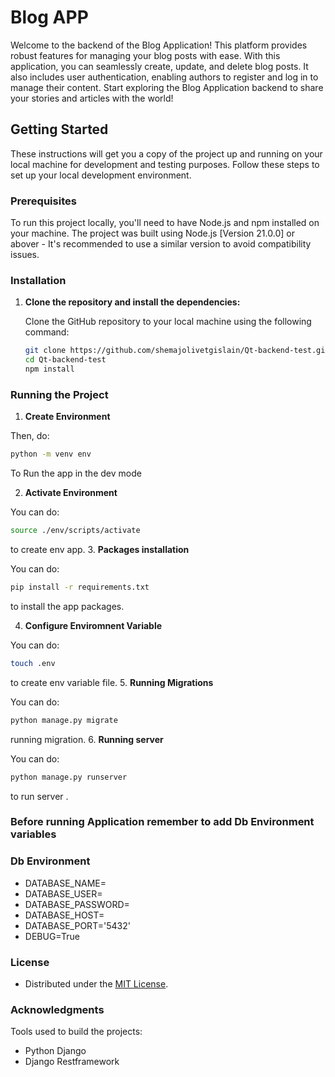 # Blog APP 


Welcome to the backend of the Blog Application! This platform provides robust features for managing your blog posts with ease. With this application, you can seamlessly create, update, and delete blog posts. It also includes user authentication, enabling authors to register and log in to manage their content. Start exploring the Blog Application backend to share your stories and articles with the world!

## Getting Started

These instructions will get you a copy of the project up and running on your local machine for development and testing purposes. Follow these steps to set up your local development environment.

### Prerequisites

To run this project locally, you'll need to have Node.js and npm installed on your machine. The project was built using Node.js [Version 21.0.0] or abover - It's recommended to use a similar version to avoid compatibility issues.

### Installation

1. **Clone the repository and install the dependencies:**

   Clone the GitHub repository to your local machine using the following command:

   ```bash
   git clone https://github.com/shemajolivetgislain/Qt-backend-test.git
   cd Qt-backend-test
   npm install

   ```

### Running the Project

  1. **Create Environment**

   Then, do:

   ```bash
   python -m venv env
  ```

  To Run the app in the dev mode

  2. **Activate Environment**

   You can do:

   ```bash
   source ./env/scripts/activate

  ```

  to create env app.
  3. **Packages installation**

   You can do:

   ```bash
   pip install -r requirements.txt

  ```

  to install the app packages.

 4. **Configure Enviromnent Variable**

   You can do:

   ```bash
   touch .env

  ```
   to create env variable file.
 5. **Running Migrations**

   You can do:

   ```bash
   python manage.py migrate

  ```
   running migration.
 6. **Running server**

   You can do:

   ```bash
   python manage.py runserver

  ```
   to run server .

### Before running Application remember to add Db Environment variables

### Db Environment

- DATABASE_NAME=
- DATABASE_USER=
- DATABASE_PASSWORD=
- DATABASE_HOST=
- DATABASE_PORT='5432'
- DEBUG=True


### License

- Distributed under the [MIT License](https://github.com/git/git-scm.com/blob/main/MIT-LICENSE.txt).

### Acknowledgments

Tools used to build the projects: 

- Python Django
- Django Restframework


